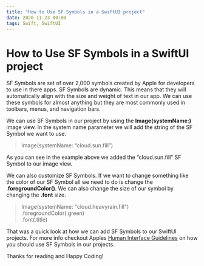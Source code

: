 ```yaml
---
title: "How to Use SF Symbols in a SwiftUI project"
date: 2020-11-23 00:00
tags: Swift, SwiftUI
---
```

# How to Use SF Symbols in a SwiftUI project

SF Symbols are set of over 2,000 symbols created by Apple for developers to use in there apps. SF Symbols are dynamic. This means that they will automatically align with the size and weight of text in our app. We can use these symbols for almost anything but they are most commonly used in toolbars, menus, and navigation bars.

We can use SF Symbols in our project by using the **Image(systemName:)** image view. In the system name parameter we will add the string of the SF Symbol we want to use.

> Image(systemName: “cloud.sun.fill”)

As you can see in the example above we added the “cloud.sun.fill” SF Symbol to our image view.

We can also customize SF Symbols. If we want to change something like the color of our SF Symbol all we need to do is change the .**foregroundColor()**. We can also change the size of our symbol by changing the **.font** size.

> Image(systemName: "cloud.heavyrain.fill")  
> .foregroundColor(.green)  
> .font(.title)

That was a quick look at how we can add SF Symbols to our SwiftUI projects. For more info checkout Apples [Human Interface Guidelines](https://developer.apple.com/design/human-interface-guidelines/sf-symbols/overview/) on how you should use SF Symbols in our projects.

Thanks for reading and Happy Coding!
